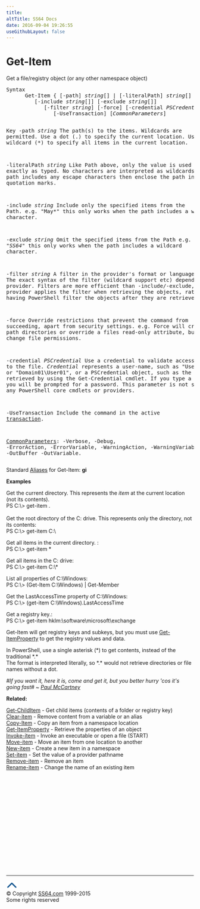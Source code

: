 ```yaml
---
title:
altTitle: SS64 Docs
date: 2016-09-04 19:26:55
useGithubLayout: false
---
```

<!-- #BeginLibraryItem "/Library/head_ps.lbi" --><!-- #EndLibraryItem --><h1>Get-Item</h1> 
<p>Get a file/registry object (or any other namespace object)</p>
<pre>Syntax
      Get-Item { [-path] <i>string</i>[] | [-literalPath] <i>string</i>[] }
         [-include <i>string</i>[]] [-exclude <i>string</i>[]]
            [-filter <i>string</i>] [-force] [-credential <i>PSCredential</i>] 
               [-UseTransaction] [<i>CommonParameters</i>]

Key
   -path <i>string</i>
       The path(s) to the items. Wildcards are permitted.
       Use a dot (.) to specify the current location. 
       Use the wildcard (*) to specify all items in the current location.

   -literalPath <i>string</i>
       Like Path above, only the value is used exactly as typed.
       No characters are interpreted as wildcards. If the path includes any
       escape characters then enclose the path in single quotation marks.

   -include <i>string</i>
       Include only the specified items from the Path. e.g. "May*"
       this only works when the path includes a wildcard character.

   -exclude <i>string</i>
       Omit the specified items from the Path e.g. "*SS64*"
       this only works when the path includes a wildcard character.

   -filter <i>string</i>
       A filter in the provider's format or language. 
       The exact syntax of the filter (wildcard support etc) depends on the provider.
       Filters are more efficient than -include/-exclude, because the provider
       applies the filter when retrieving the objects, rather than having 
       PowerShell filter the objects after they are retrieved.

   -force
       Override restrictions that prevent the command from succeeding, apart
       from security settings. e.g. Force will create file path directories 
       or override a files read-only attribute, but will not change file permissions.

   -credential <i>PSCredential</i>
       Use a credential to validate access to the file. <i>Credential</i> represents
       a user-name, such as "User01" or "Domain01\User01", or a PSCredential
       object, such as the one retrieved by using the Get-Credential cmdlet.
       If you type a user name, you will be prompted for a password.
       This parameter is not supported by any PowerShell core cmdlets or providers.
 
   -UseTransaction
       Include the command in the active <a href="syntax-transactions.html">transaction</a>.

   <a href="common.html">CommonParameters</a>:
       -Verbose, -Debug, -ErrorAction, -ErrorVariable, -WarningAction, -WarningVariable,
       -OutBuffer -OutVariable.</pre>
<p>Standard <a href="get-alias.html">Aliases</a> for Get-Item:<span class="code"> <b>gi</b></span></p>
<p><b>Examples</b></p>
<p>Get the current directory. This represents the <i>item</i> at the current location (not its contents).<br>
<span class="code">PS C:\&gt; get-item .</span><br>
<br>
Get the root directory of the C: drive. This represents only the directory, not its contents:<br>
<span class="code">PS C:\&gt; get-item C:\</span>
</p><p>Get all items in the current directory. :<br>
<span class="code">PS C:\&gt; get-item *</span>
</p><p>Get all items in the C: drive:<br>
<span class="code">PS C:\&gt; get-item C:\*</span>
</p><p>List all properties of C:\Windows:<br>
<span class="code">PS C:\&gt; (Get-Item C:\Windows) | Get-Member</span></p><p>Get the LastAccessTime property of  C:\Windows:<br>
<span class="code">PS C:\&gt; (get-item C:\Windows).LastAccessTime</span>
</p><p>Get a registry key.:<br>
<span class="code">PS C:\&gt; get-item hklm:\software\microsoft\exchange</span>
</p><p>Get-Item will get registry keys and subkeys, but you must use <a href="get-itemproperty.html">Get-ItemProperty</a> to get the registry values and data.</p>
<p>In PowerShell, use a single asterisk (*) to get contents, instead of the traditional *.*<br> 
The format is interpreted literally, so *.* would not retrieve directories or file names without a dot.</p>
<p class="quote"><i>#If you want it, here it is, come and get it, but you better hurry 'cos it's going fast# ~ <a href="http://en.wikipedia.org/wiki/Come_and_Get_It_(song)">Paul McCartney</a> </i></p>
<p><b>Related:</b></p>
<p><a href="get-childitem.html">Get-ChildItem</a> - Get child items (contents of a folder or registry key)<br>
<a href="clear-item.html">Clear-item</a> - Remove content from a variable or an alias<br>
<a href="copy-item.html">Copy-Item</a> - Copy an item from a namespace location<br>
<a href="get-itemproperty.html">Get-ItemProperty</a> - Retrieve the properties of an object<br>
<a href="invoke-item.html">Invoke-item</a> - Invoke an executable or open a file (START)<br>
<a href="move-item.html">Move-item</a> - Move an item from one location to another<br>
<a href="new-item.html">New-item</a> - Create a new item in a namespace<br>
<a href="set-item.html">Set-item</a> - Set the value of a provider pathname<br>
<a href="remove-item.html">Remove-item</a> - Remove an item<br>
<a href="rename-item.html">Rename-item</a> - Change the name of an existing item</p><!-- #BeginLibraryItem "/Library/foot_ps.lbi" --><p>
<!-- PowerShell300 -->
<ins class="adsbygoogle" style="display:inline-block;width:300px;height:250px" data-ad-client="ca-pub-6140977852749469" data-ad-slot="6253539900"></ins>
<script>
(adsbygoogle = window.adsbygoogle || []).push({});
</script></p>
<hr>
<div id="bl" class="footer"><a href="get-item.html#"><img src="../images/top.png" width="30" height="22" alt="Back to the Top"></a></div>
<div id="br" class="footer, tagline">© Copyright <a href="http://ss64.com/">SS64.com</a> 1999-2015<br>
Some rights reserved</div><!-- #EndLibraryItem -->

